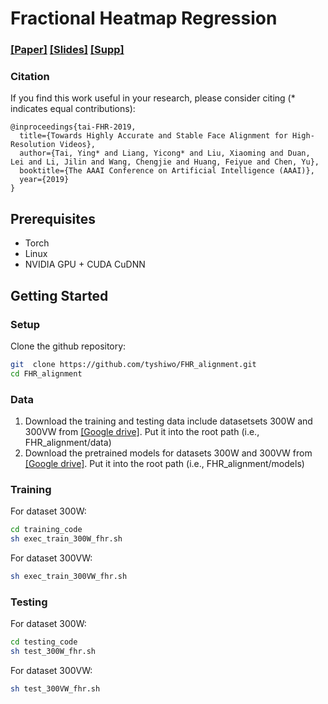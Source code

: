 # Fractional Heatmap Regression
### [[Paper]](https://arxiv.org/pdf/1811.00342.pdf) [[Slides]](https://drive.google.com/open?id=12llt9uzYIUG4Xgx0G9YqnR8rUs1tGYN-) [[Supp]](https://drive.google.com/open?id=1cFyjZWdGOBZ8t-63bZehERMaKpTkawwe)

### Citation
If you find this work useful in your research, please consider citing (* indicates equal contributions):

	@inproceedings{tai-FHR-2019,
	  title={Towards Highly Accurate and Stable Face Alignment for High-Resolution Videos},
	  author={Tai, Ying* and Liang, Yicong* and Liu, Xiaoming and Duan, Lei and Li, Jilin and Wang, Chengjie and Huang, Feiyue and Chen, Yu},
	  booktitle={The AAAI Conference on Artificial Intelligence (AAAI)},
	  year={2019}
	}

## Prerequisites
- Torch
- Linux
- NVIDIA GPU + CUDA CuDNN 


## Getting Started
### Setup

Clone the github repository:

```bash
git  clone https://github.com/tyshiwo/FHR_alignment.git
cd FHR_alignment
```

### Data
1. Download the training and testing data include datasetsets 300W and 300VW from [[Google drive]](https://drive.google.com/open?id=1NFJ4AhtM33Gus-Ri_lhwgMEZnNCDLqdl). Put it into the root path (i.e., FHR_alignment/data)
2. Download the pretrained models for datasets 300W and 300VW from [[Google drive]](https://drive.google.com/open?id=1pqL1oRnbvP8zTm50a_xn94S1r6cOVo6C). Put it into the root path (i.e., FHR_alignment/models)
### Training

For dataset 300W:

```bash
cd training_code
sh exec_train_300W_fhr.sh
```

For dataset 300VW:

```bash
sh exec_train_300VW_fhr.sh
```

### Testing
For dataset 300W:

```bash
cd testing_code
sh test_300W_fhr.sh
```

For dataset 300VW:

```bash
sh test_300VW_fhr.sh
```




